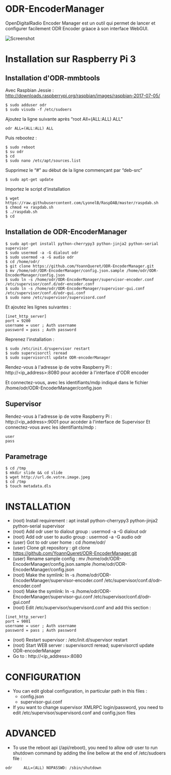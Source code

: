 # ODR-EncoderManager

OpenDigitalRadio Encoder Manager est un outil qui permet de lancer et configurer facilement ODR Encoder gràace à son interface WebGUI.

![Screenshot](https://raw.github.com/YoannQueret/ODR-EncoderManager/master/ODR-Encoder_Manager.png)

# Installation sur Raspberry Pi 3

## Installation d'ODR-mmbtools

Avec Raspbian Jessie : http://downloads.raspberrypi.org/raspbian/images/raspbian-2017-07-05/

    $ sudo adduser odr
    $ sudo visudo -f /etc/sudoers

Ajoutez la ligne suivante après “root All=(ALL:ALL) ALL”

    odr ALL=(ALL:ALL) ALL
  
Puis rebootez :

    $ sudo reboot
    $ su odr
    $ cd
    $ sudo nano /etc/apt/sources.list

Supprimez le “#” au début de la ligne commençant par “deb-src”

    $ sudo apt-get update
    
Importez le script d'installation 

    $ wget https://raw.githubusercontent.com/LyonelB/RaspDAB/master/raspdab.sh
    $ chmod +x raspdab.sh
    $ ./raspdab.sh 
    $ cd

## Installation de ODR-EncoderManager

    $ sudo apt-get install python-cherrypy3 python-jinja2 python-serial supervisor
    $ sudo usermod -a -G dialout odr
    $ sudo usermod -a -G audio odr
    $ cd /home/odr/
    $ git clone https://github.com/YoannQueret/ODR-EncoderManager.git
    $ mv /home/odr/ODR-EncoderManager/config.json.sample /home/odr/ODR-EncoderManager/config.json
    $ sudo ln -s /home/odr/ODR-EncoderManager/supervisor-encoder.conf /etc/supervisor/conf.d/odr-encoder.conf
    $ sudo ln -s /home/odr/ODR-EncoderManager/supervisor-gui.conf /etc/supervisor/conf.d/odr-gui.conf
    $ sudo nano /etc/supervisor/supervisord.conf
    
Et ajoutez les lignes suivantes :

    [inet_http_server]
    port = 9200
    username = user ; Auth username
    password = pass ; Auth password
    
Reprenez l'installation :

    $ sudo /etc/init.d/supervisor restart
    $ sudo supervisorctl reread
    $ sudo supervisorctl update ODR-encoderManager
    
Rendez-vous à l'adresse ip de votre Raspberry Pi : http://<ip_address>:8080 pour accéder à l'interface d'ODR encoder 

Et connectez-vous, avec les identifiants/mdp indiqué dans le fichier /home/odr/ODR-EncoderManager/config.json

## Supervisor

Rendez-vous à l'adresse ip de votre Raspberry Pi : http://<ip_address>:9001 pour accéder à l'interface de Supervisor
Et connectez-vous avec les identifiants/mdp : 

    user
    pass
    
## Parametrage

    $ cd /tmp
    $ mkdir slide && cd slide
    $ wget http://url.de.votre.image.jpeg
    $ cd /tmp
    $ touch metadata.dls


# INSTALLATION

  * (root) Install requirement : apt install python-cherrypy3 python-jinja2 python-serial supervisor
  * (root) Add odr user to dialout group : usermod -a -G dialout odr
  * (root) Add odr user to audio group : usermod -a -G audio odr
  * (user) Got to odr user home : cd /home/odr/
  * (user) Clone git repository : git clone https://github.com/YoannQueret/ODR-EncoderManager.git
  * (user) Rename sample config : mv /home/odr/ODR-EncoderManager/config.json.sample /home/odr/ODR-EncoderManager/config.json
  * (root) Make the symlink: ln -s /home/odr/ODR-EncoderManager/supervisor-encoder.conf /etc/supervisor/conf.d/odr-encoder.conf
  * (root) Make the symlink: ln -s /home/odr/ODR-EncoderManager/supervisor-gui.conf /etc/supervisor/conf.d/odr-gui.conf
  * (root) Edit /etc/supervisor/supervisord.conf and add this section :
```
[inet_http_server]
port = 9001
username = user ; Auth username
password = pass ; Auth password
```
  * (root) Restart supervisor : /etc/init.d/supervisor restart
  * (root) Start WEB server : supervisorctl reread; supervisorctl update ODR-encoderManager
  * Go to : http://<ip_address>:8080
  


# CONFIGURATION
  * You can edit global configuration, in particular path in this files :
    * config.json
    * supervisor-gui.conf
  * If you want to change supervisor XMLRPC login/password, you need to edit /etc/supervisor/supervisord.conf and config.json files
    

# ADVANCED
  * To use the reboot api (/api/reboot), you need to allow odr user to run shutdown command by adding the line bellow at the end of /etc/sudoers file :
```
odr     ALL=(ALL) NOPASSWD: /sbin/shutdown
```

